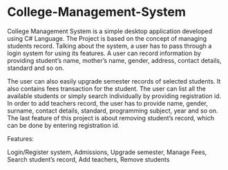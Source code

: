 # College-Management-System

College Management System is a simple desktop application developed using C# Language. The Project is based on the concept of managing students record. Talking about the system, a user has to pass through a login system for using its features. A user can record information by providing student’s name, mother’s name, gender, address, contact details, standard and so on.

The user can also easily upgrade semester records of selected students. It also contains fees transaction for the student. The user can list all the available students or simply search individually by providing registration id. In order to add teachers record, the user has to provide name, gender, surname, contact details, standard, programming subject, year and so on. The last feature of this project is about removing student’s record, which can be done by entering registration id.

Features:

Login/Register system, 
Admissions,
Upgrade semester,
Manage Fees,
Search student’s record,
Add teachers,
Remove students
